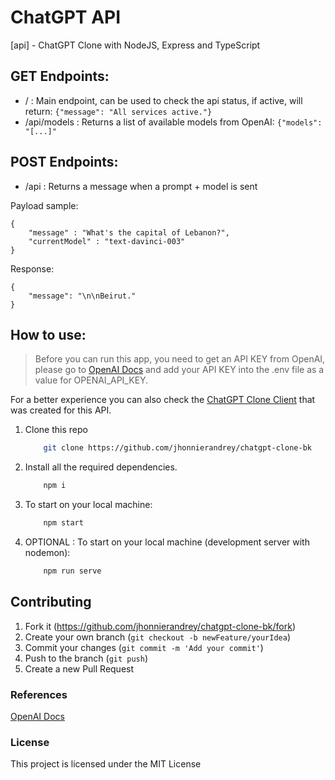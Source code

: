 # ChatGPT API

[api] - ChatGPT Clone with NodeJS, Express and TypeScript

## GET Endpoints:

- / : Main endpoint, can be used to check the api status, if active, will return: `{"message": "All services active."}`
- /api/models : Returns a list of available models from OpenAI: `{"models": "[...]"`

## POST Endpoints:

- /api : Returns a message when a prompt + model is sent

Payload sample:

```
{
    "message" : "What's the capital of Lebanon?",
    "currentModel" : "text-davinci-003"
}
```

Response:

```
{
    "message": "\n\nBeirut."
}
```

## How to use:

> Before you can run this app, you need to get an API KEY from OpenAI, please go to [OpenAI Docs](https://platform.openai.com/docs/api-reference) and add your API KEY into the .env file as a value for OPENAI_API_KEY.

For a better experience you can also check the [ChatGPT Clone Client](https://github.com/jhonnierandrey/chatgpt-clone-frnt) that was created for this API.

1. Clone this repo

   ```bash
       git clone https://github.com/jhonnierandrey/chatgpt-clone-bk
   ```

2. Install all the required dependencies.

   ```bash
       npm i
   ```

3. To start on your local machine:

   ```bash
       npm start
   ```

4. OPTIONAL : To start on your local machine (development server with nodemon):

   ```bash
       npm run serve
   ```

## Contributing

1. Fork it (<https://github.com/jhonnierandrey/chatgpt-clone-bk/fork>)
2. Create your own branch (`git checkout -b newFeature/yourIdea`)
3. Commit your changes (`git commit -m 'Add your commit'`)
4. Push to the branch (`git push`)
5. Create a new Pull Request

### References

[OpenAI Docs](https://platform.openai.com/docs/api-reference)

### License

This project is licensed under the MIT License
